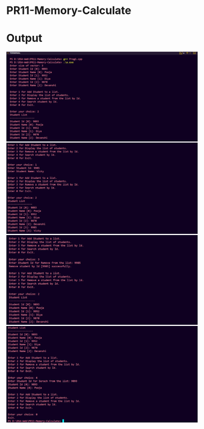 # PR11-Memory-Calculate
# Output
![alt text](<Screenshot 2025-05-22 110654.png>)
![alt text](<Screenshot 2025-05-22 110742.png>)
![alt text](<Screenshot 2025-05-22 111335.png>)
![alt text](<Screenshot 2025-05-22 111424.png>)